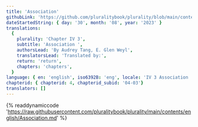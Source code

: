 ```yaml
---
title: 'Association'
githubLink: 'https://github.com/pluralitybook/plurality/blob/main/contents/english/Association.md'
dateStartedString: { day: '30', month: '08', year: '2023' }
translations:
  {
    plurality: 'Chapter IV 3',
    subtitle: 'Association ',
    authorsLead: 'By Audrey Tang, E. Glen Weyl',
    translatorsLead: 'Translated by:',
    return: 'return',
    chapters: 'chapters',
  }
language: { en: 'english', iso6392B: 'eng', locale: 'IV 3 Association ' }
chapterid: { chapterid: 4, chapterid_subid: '04-03'}
translators: []
---
```

{% readdynamiccode 'https://raw.githubusercontent.com/pluralitybook/plurality/main/contents/english/Association.md' %}